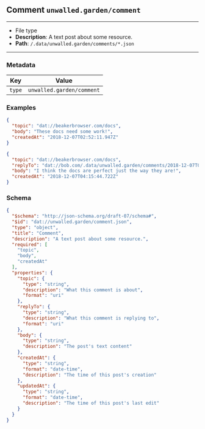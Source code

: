 ## Comment `unwalled.garden/comment`

---

 - File type
 - **Description**: A text post about some resource.
 - **Path**: `/.data/unwalled.garden/comments/*.json`

---

### Metadata

|Key|Value|
|-|-|
|`type`|`unwalled.garden/comment`|

### Examples

```json
{
  "topic": "dat://beakerbrowser.com/docs",
  "body": "These docs need some work!",
  "createdAt": "2018-12-07T02:52:11.947Z"
}
```

```json
{
  "topic": "dat://beakerbrowser.com/docs",
  "replyTo": "dat://bob.com/.data/unwalled.garden/comments/2018-12-07T02:52:11.947Z.json",
  "body": "I think the docs are perfect just the way they are!",
  "createdAt": "2018-12-07T04:15:44.722Z"
}
```

### Schema

```json
{
  "$schema": "http://json-schema.org/draft-07/schema#",
  "$id": "dat://unwalled.garden/comment.json",
  "type": "object",
  "title": "Comment",
  "description": "A text post about some resource.",
  "required": [
    "topic",
    "body",
    "createdAt"
  ],
  "properties": {
    "topic": {
      "type": "string",
      "description": "What this comment is about",
      "format": "uri"
    },
    "replyTo": {
      "type": "string",
      "description": "What this comment is replying to",
      "format": "uri"
    },
    "body": {
      "type": "string",
      "description": "The post's text content"
    },
    "createdAt": {
      "type": "string",
      "format": "date-time",
      "description": "The time of this post's creation"
    },
    "updatedAt": {
      "type": "string",
      "format": "date-time",
      "description": "The time of this post's last edit"
    }
  }
}
```